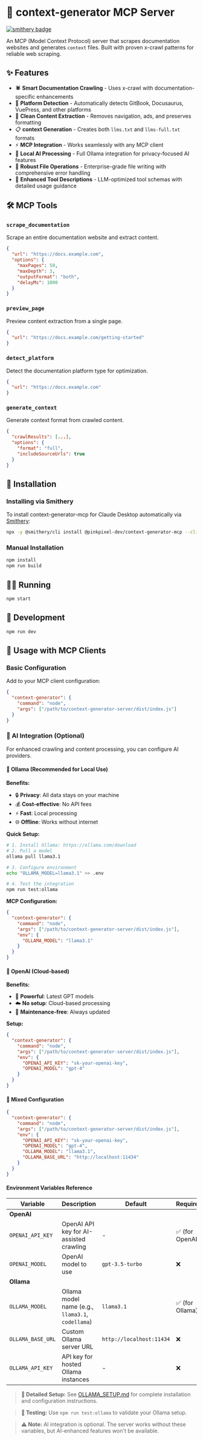 # 🚀 context-generator MCP Server

[![smithery badge](https://smithery.ai/badge/@pinkpixel-dev/context-generator-mcp)](https://smithery.ai/server/@pinkpixel-dev/context-generator-mcp)

An MCP (Model Context Protocol) server that scrapes documentation websites and generates `context` files. Built with proven x-crawl patterns for reliable web scraping.

## ✨ Features

- 🕷️ **Smart Documentation Crawling** - Uses x-crawl with documentation-specific enhancements
- 🧠 **Platform Detection** - Automatically detects GitBook, Docusaurus, VuePress, and other platforms
- 📝 **Clean Content Extraction** - Removes navigation, ads, and preserves formatting
- 📋 **context Generation** - Creates both `llms.txt` and `llms-full.txt` formats
- ⚡ **MCP Integration** - Works seamlessly with any MCP client
- 🦙 **Local AI Processing** - Full Ollama integration for privacy-focused AI features
- 💾 **Robust File Operations** - Enterprise-grade file writing with comprehensive error handling
- 🔧 **Enhanced Tool Descriptions** - LLM-optimized tool schemas with detailed usage guidance

## 🛠️ MCP Tools

### `scrape_documentation`
Scrape an entire documentation website and extract content.

```json
{
  "url": "https://docs.example.com",
  "options": {
    "maxPages": 50,
    "maxDepth": 3,
    "outputFormat": "both",
    "delayMs": 1000
  }
}
```

### `preview_page`
Preview content extraction from a single page.

```json
{
  "url": "https://docs.example.com/getting-started"
}
```

### `detect_platform`
Detect the documentation platform type for optimization.

```json
{
  "url": "https://docs.example.com"
}
```

### `generate_context`
Generate context format from crawled content.

```json
{
  "crawlResults": [...],
  "options": {
    "format": "full",
    "includeSourceUrls": true
  }
}
```

## 🔧 Installation

### Installing via Smithery

To install context-generator-mcp for Claude Desktop automatically via [Smithery](https://smithery.ai/server/@pinkpixel-dev/context-generator-mcp):

```bash
npx -y @smithery/cli install @pinkpixel-dev/context-generator-mcp --client claude
```

### Manual Installation
```bash
npm install
npm run build
```

## 🏃‍♂️ Running

```bash
npm start
```

## 🧪 Development

```bash
npm run dev
```

## 📖 Usage with MCP Clients

### Basic Configuration

Add to your MCP client configuration:

```json
{
  "context-generator": {
    "command": "node",
    "args": ["/path/to/context-generator-server/dist/index.js"]
  }
}
```

### 🤖 AI Integration (Optional)

For enhanced crawling and content processing, you can configure AI providers.

#### 🦙 Ollama (Recommended for Local Use)

**Benefits:**
- 🔒 **Privacy**: All data stays on your machine
- 💰 **Cost-effective**: No API fees
- ⚡ **Fast**: Local processing
- 🌐 **Offline**: Works without internet

**Quick Setup:**
```bash
# 1. Install Ollama: https://ollama.com/download
# 2. Pull a model
ollama pull llama3.1

# 3. Configure environment
echo "OLLAMA_MODEL=llama3.1" >> .env

# 4. Test the integration
npm run test:ollama
```

**MCP Configuration:**
```json
{
  "context-generator": {
    "command": "node",
    "args": ["/path/to/context-generator-server/dist/index.js"],
    "env": {
      "OLLAMA_MODEL": "llama3.1"
    }
  }
}
```

#### 🔑 OpenAI (Cloud-based)

**Benefits:**
- 🚀 **Powerful**: Latest GPT models
- ☁️ **No setup**: Cloud-based processing
- 🔧 **Maintenance-free**: Always updated

**Setup:**
```json
{
  "context-generator": {
    "command": "node",
    "args": ["/path/to/context-generator-server/dist/index.js"],
    "env": {
      "OPENAI_API_KEY": "sk-your-openai-key",
      "OPENAI_MODEL": "gpt-4"
    }
  }
}
```

#### 🔗 Mixed Configuration

```json
{
  "context-generator": {
    "command": "node",
    "args": ["/path/to/context-generator-server/dist/index.js"],
    "env": {
      "OPENAI_API_KEY": "sk-your-openai-key",
      "OPENAI_MODEL": "gpt-4",
      "OLLAMA_MODEL": "llama3.1",
      "OLLAMA_BASE_URL": "http://localhost:11434"
    }
  }
}
```

#### Environment Variables Reference

| Variable | Description | Default | Required |
|----------|-------------|---------|----------|
| **OpenAI** |
| `OPENAI_API_KEY` | OpenAI API key for AI-assisted crawling | - | ✅ (for OpenAI) |
| `OPENAI_MODEL` | OpenAI model to use | `gpt-3.5-turbo` | ❌ |
| **Ollama** |
| `OLLAMA_MODEL` | Ollama model name (e.g., `llama3.1`, `codellama`) | `llama3.1` | ✅ (for Ollama) |
| `OLLAMA_BASE_URL` | Custom Ollama server URL | `http://localhost:11434` | ❌ |
| `OLLAMA_API_KEY` | API key for hosted Ollama instances | - | ❌ |

> **📖 Detailed Setup:** See [OLLAMA_SETUP.md](./OLLAMA_SETUP.md) for complete installation and configuration instructions.

> **🧪 Testing:** Use `npm run test:ollama` to validate your Ollama setup.

> **⚠️ Note:** AI integration is optional. The server works without these variables, but AI-enhanced features won't be available.
